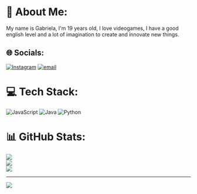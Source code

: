 # 💫 About Me:
My name is Gabriela, I'm 19 years old, I love videogames, I have a good english level and a lot of imagination to create and innovate new things. 


## 🌐 Socials:
[![Instagram](https://img.shields.io/badge/Instagram-%23E4405F.svg?logo=Instagram&logoColor=white)](https://instagram.com/GGUKLUVY__) [![email](https://img.shields.io/badge/Email-D14836?logo=gmail&logoColor=white)](mailto:GBELTRANACEVEDO21@GMAIL.COM) 

# 💻 Tech Stack:
![JavaScript](https://img.shields.io/badge/javascript-%23323330.svg?style=for-the-badge&logo=javascript&logoColor=%23F7DF1E) ![Java](https://img.shields.io/badge/java-%23ED8B00.svg?style=for-the-badge&logo=openjdk&logoColor=white) ![Python](https://img.shields.io/badge/python-3670A0?style=for-the-badge&logo=python&logoColor=ffdd54)
# 📊 GitHub Stats:
![](https://github-readme-stats.vercel.app/api?username=gbeltran65&theme=dark&hide_border=false&include_all_commits=false&count_private=false)<br/>
![](https://nirzak-streak-stats.vercel.app/?user=gbeltran65&theme=dark&hide_border=false)<br/>
![](https://github-readme-stats.vercel.app/api/top-langs/?username=gbeltran65&theme=dark&hide_border=false&include_all_commits=false&count_private=false&layout=compact)

---
[![](https://visitcount.itsvg.in/api?id=gbeltran65&icon=0&color=0)](https://visitcount.itsvg.in)

<!-- Proudly created with GPRM ( https://gprm.itsvg.in ) -->
